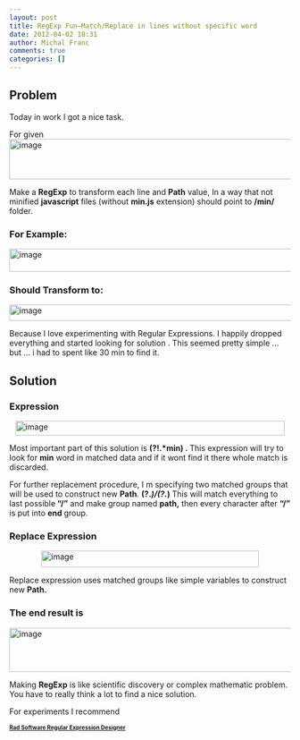 ```yaml
---
layout: post
title: RegExp Fun–Match/Replace in lines without specific word
date: 2012-04-02 18:31
author: Michal Franc
comments: true
categories: []
---
```

<h2>Problem</h2>
Today in work I got a nice task.

For given  <a href="http://www.mfranc.com/wp-content/uploads/2012/04/image.png"><img style="background-image: none; padding-left: 0px; padding-right: 0px; display: block; float: none; margin-left: auto; margin-right: auto; padding-top: 0px; border: 0px;" title="image" src="http://www.mfranc.com/wp-content/uploads/2012/04/image_thumb.png" alt="image" width="629" height="72" border="0" /></a>

Make a <strong>RegExp</strong> to transform each line and <strong>Path</strong> value, In a way that not minified <strong>javascript</strong> files (without <strong>min.js</strong> extension) should point to <strong>/min/</strong> folder.
<h3>For Example:</h3>
<a href="http://www.mfranc.com/wp-content/uploads/2012/04/image1.png"><img style="background-image: none; padding-left: 0px; padding-right: 0px; display: block; float: none; margin-left: auto; margin-right: auto; padding-top: 0px; border: 0px;" title="image" src="http://www.mfranc.com/wp-content/uploads/2012/04/image_thumb1.png" alt="image" width="597" height="41" border="0" /></a>
<h3>Should Transform to:</h3>
<a href="http://www.mfranc.com/wp-content/uploads/2012/04/image2.png"><img style="background-image: none; padding-left: 0px; padding-right: 0px; display: block; float: none; margin-left: auto; margin-right: auto; padding-top: 0px; border: 0px;" title="image" src="http://www.mfranc.com/wp-content/uploads/2012/04/image_thumb2.png" alt="image" width="596" height="29" border="0" /></a>

Because I love experimenting with Regular Expressions. I happily dropped everything and started looking for solution . This seemed pretty simple ... but ... i had to spent like 30 min to find it.
<h2>Solution</h2>
<h3>Expression</h3>
<a href="http://www.mfranc.com/wp-content/uploads/2012/04/image3.png"><img style="background-image: none; padding-left: 0px; padding-right: 0px; display: block; float: none; margin-left: auto; margin-right: auto; padding-top: 0px; border: 0px;" title="image" src="http://www.mfranc.com/wp-content/uploads/2012/04/image_thumb3.png" alt="image" width="482" height="26" border="0" /></a>

Most important part of this solution is <strong>(?!.*min) . </strong>This expression will try to look for <strong>min</strong> word in matched data and if it wont find it there whole match is discarded.

For further replacement procedure, I m specifying two matched groups that will be used to construct new <strong>Path</strong>. <strong>(?<path>.*)/(?<end>.*) </strong>This will match everything to last possible<strong> “/”</strong> and make group named <strong>path,</strong> then every character after <strong>“/”</strong> is put into <strong>end </strong>group.
<h3>Replace Expression</h3>
<a href="http://www.mfranc.com/wp-content/uploads/2012/04/image4.png"><img style="background-image: none; padding-left: 0px; padding-right: 0px; display: block; float: none; margin-left: auto; margin-right: auto; padding-top: 0px; border: 0px;" title="image" src="http://www.mfranc.com/wp-content/uploads/2012/04/image_thumb4.png" alt="image" width="390" height="30" border="0" /></a>

Replace expression uses matched groups like simple variables to construct new <strong>Path.</strong>
<h3>The end result is</h3>
<a href="http://www.mfranc.com/wp-content/uploads/2012/04/image5.png"><img style="background-image: none; padding-left: 0px; padding-right: 0px; display: block; float: none; margin-left: auto; margin-right: auto; padding-top: 0px; border: 0px;" title="image" src="http://www.mfranc.com/wp-content/uploads/2012/04/image_thumb5.png" alt="image" width="623" height="79" border="0" /></a>

Making <strong>RegExp</strong> is like scientific discovery or complex mathematic problem. You have to really think a lot to find a nice solution.

For experiments I recommend

<strong><a href="http://www.radsoftware.com.au/regexdesigner/"><span style="font-size: x-small;">Rad Software Regular Expression Designer</span></a></strong>
